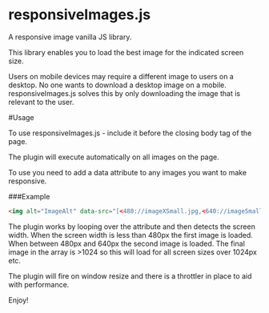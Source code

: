 responsiveImages.js
================

A responsive image vanilla JS library.

This library enables you to load the best image for the indicated screen size.

Users on mobile devices may require a different image to users on a desktop. No one wants to download a desktop image on a mobile. responsiveImages.js solves this by only downloading the image that is relevant to the user.

#Usage

To use responsiveImages.js - include it before the closing body tag of the page.

The plugin will execute automatically on all images on the page.

To use you need to add a data attribute to any images you want to make responsive.

###Example

```html
<img alt="ImageAlt" data-src="[<480://imageXSmall.jpg,<640://imageSmall.jpg,<960://imageMedium.jpg,<1024://image:arge.jpg,>1024://imageXLarge.jpg]"/>
```

The plugin works by looping over the attribute and then detects the screen width. When the screen width is less than 480px the first image is loaded. When between 480px and 640px the second image is loaded. The final image in the array is >1024 so this will load for all screen sizes over 1024px etc.

The plugin will fire on window resize and there is a throttler in place to aid with performance.

Enjoy!
